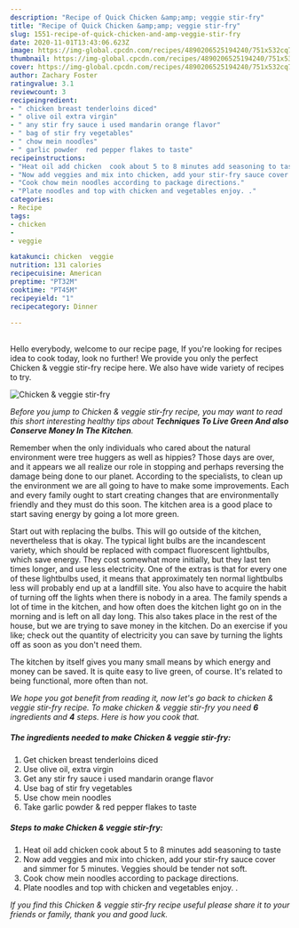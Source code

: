 ```yaml
---
description: "Recipe of Quick Chicken &amp;amp; veggie stir-fry"
title: "Recipe of Quick Chicken &amp;amp; veggie stir-fry"
slug: 1551-recipe-of-quick-chicken-and-amp-veggie-stir-fry
date: 2020-11-01T13:43:06.623Z
image: https://img-global.cpcdn.com/recipes/4890206525194240/751x532cq70/chicken-veggie-stir-fry-recipe-main-photo.jpg
thumbnail: https://img-global.cpcdn.com/recipes/4890206525194240/751x532cq70/chicken-veggie-stir-fry-recipe-main-photo.jpg
cover: https://img-global.cpcdn.com/recipes/4890206525194240/751x532cq70/chicken-veggie-stir-fry-recipe-main-photo.jpg
author: Zachary Foster
ratingvalue: 3.1
reviewcount: 3
recipeingredient:
- " chicken breast tenderloins diced"
- " olive oil extra virgin"
- " any stir fry sauce i used mandarin orange flavor"
- " bag of stir fry vegetables"
- " chow mein noodles"
- " garlic powder  red pepper flakes to taste"
recipeinstructions:
- "Heat oil add chicken  cook about 5 to 8 minutes add seasoning to taste"
- "Now add veggies and mix into chicken, add your stir-fry sauce cover and simmer for 5 minutes. Veggies should be tender not soft."
- "Cook chow mein noodles according to package directions."
- "Plate noodles and top with chicken and vegetables enjoy. ."
categories:
- Recipe
tags:
- chicken
- 
- veggie

katakunci: chicken  veggie 
nutrition: 131 calories
recipecuisine: American
preptime: "PT32M"
cooktime: "PT45M"
recipeyield: "1"
recipecategory: Dinner

---
```

<br>
Hello everybody, welcome to our recipe page, If you're looking for recipes idea to cook today, look no further! We provide you only the perfect Chicken &amp; veggie stir-fry recipe here. We also have wide variety of recipes to try.
<br>


![Chicken &amp; veggie stir-fry](https://img-global.cpcdn.com/recipes/4890206525194240/751x532cq70/chicken-veggie-stir-fry-recipe-main-photo.jpg)

<i>Before you jump to Chicken &amp; veggie stir-fry recipe, you may want to read this short interesting healthy tips about 
<strong>Techniques To Live Green And also Conserve Money In The Kitchen</strong>.</i>
</br>

Remember when the only individuals who cared about the natural environment were tree huggers as well as hippies? Those days are over, and it appears we all realize our role in stopping and perhaps reversing the damage being done to our planet. According to the specialists, to clean up the environment we are all going to have to make some improvements. Each and every family ought to start creating changes that are environmentally friendly and they must do this soon. The kitchen area is a good place to start saving energy by going a lot more green.

Start out with replacing the bulbs. This will go outside of the kitchen, nevertheless that is okay. The typical light bulbs are the incandescent variety, which should be replaced with compact fluorescent lightbulbs, which save energy. They cost somewhat more initially, but they last ten times longer, and use less electricity. One of the extras is that for every one of these lightbulbs used, it means that approximately ten normal lightbulbs less will probably end up at a landfill site. You also have to acquire the habit of turning off the lights when there is nobody in a area. The family spends a lot of time in the kitchen, and how often does the kitchen light go on in the morning and is left on all day long. This also takes place in the rest of the house, but we are trying to save money in the kitchen. Do an exercise if you like; check out the quantity of electricity you can save by turning the lights off as soon as you don't need them.

The kitchen by itself gives you many small means by which energy and money can be saved. It is quite easy to live green, of course. It's related to being functional, more often than not.


<i>We hope you got benefit from reading it, now let's go back to chicken &amp; veggie stir-fry recipe. To make chicken &amp; veggie stir-fry you need <strong>6</strong> ingredients and <strong>4</strong> steps. Here is how you cook that.
</i>

##### The ingredients needed to make Chicken &amp; veggie stir-fry:

1. Get  chicken breast tenderloins diced
1. Use  olive oil, extra virgin
1. Get  any stir fry sauce i used mandarin orange flavor
1. Use  bag of stir fry vegetables
1. Use  chow mein noodles
1. Take  garlic powder &amp; red pepper flakes to taste


##### Steps to make Chicken &amp; veggie stir-fry:

1. Heat oil add chicken  cook about 5 to 8 minutes add seasoning to taste
1. Now add veggies and mix into chicken, add your stir-fry sauce cover and simmer for 5 minutes. Veggies should be tender not soft.
1. Cook chow mein noodles according to package directions.
1. Plate noodles and top with chicken and vegetables enjoy. .


<i>If you find this Chicken &amp; veggie stir-fry recipe useful please share it to your friends or family, thank you and good luck.</i>
